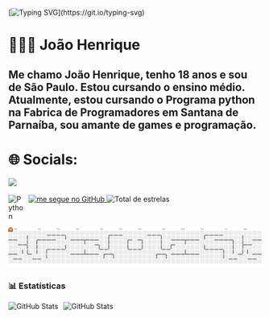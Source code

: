 [![Typing SVG](https://readme-typing-svg.demolab.com/?lines=Heloo+Iam+João+Welcome+to+my+GitHub!!)](https://git.io/typing-svg)


# 👩🏻‍💻 João Henrique

Me chamo João Henrique, tenho 18 anos e sou de São Paulo. Estou cursando o ensino médio. Atualmente, estou cursando o Programa python na Fabrica de Programadores em Santana de Parnaíba, sou amante de games e programação.
-----------------------------------------------------------------------------------------------------------------------------------------------------------------------------------------------------------------------------
   # 🌐 Socials:
<a href="https://www.instagram.com/_.henriiqueehs_/?next=%2F" target="_blank"><img src="https://img.shields.io/badge/-Instagram-%23E4405F?style=for-the-badge&logo=instagram&logoColor=white" target="_blank"></a>


<a>
    <a href="https://github.com/henrique18yh">
        <img 
            alt="me segue no GitHub" 
            title="Me segue" 
            src="https://custom-icon-badges.demolab.com/github/followers/henrique18yh?color=236ad3&labelColor=1155ba&style=for-the-badge&logo=github&label=Seguidores&logoColor=wehit"
        />
    </a> 
    <img 
            alt="Total de estrelas" 
            title="Total de estrelas GitHub" 
            src="https://custom-icon-badges.demolab.com/github/stars/henrique18yh?color=55960c&style=for-the-badge&labelColor=488207&logo=star&label=estrelas"
     

   
<img 
    align="left" 
    alt="Python" 
    title="Python"
    width="30px" 
    style="padding-right: 10px;" 
    src="https://cdn.jsdelivr.net/gh/devicons/devicon@latest/icons/python/python-original.svg" 
/>

<br/>
<br/>


<picture>
  <source media="(prefers-color-scheme: dark)" srcset="https://raw.githubusercontent.com/henrique18yh/henrique18yh/output/pacman-contribution-graph-dark.svg">
  <source media="(prefers-color-scheme: light)" srcset="https://raw.githubusercontent.com/henrique18yh/henrique18yh/output/pacman-contribution-graph.svg">
  <img alt="pacman contribution graph" src="https://raw.githubusercontent.com/henrique18yh/henrique18yh/output/pacman-contribution-graph.svg">
</picture>



### 📊 Estatísticas

<p>
  <img 
    align="left" 
    alt="GitHub Stats" 
    height="200" 
    style="padding-right: 10px;" 
    src="https://github-readme-stats.vercel.app/api?username=henrique18yh&show_icons=true&theme=tokyonight&include_all_commits=true&locale=pt-br" 
  />

<img 
      align="left" 
      alt="GitHub Stats" 
      height="200" 
      src="https://github-readme-stats.vercel.app/api/top-langs/?username=henrique18yh&theme=tokyonight&layout=compact&custom_title=Tecnologias&langs_count=9" 
  />

</p>


